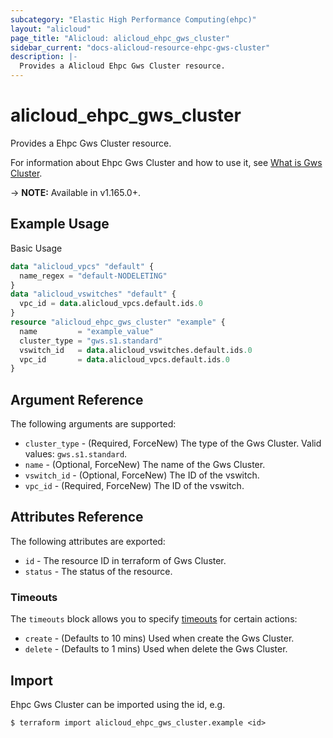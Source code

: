 ```yaml
---
subcategory: "Elastic High Performance Computing(ehpc)"
layout: "alicloud"
page_title: "Alicloud: alicloud_ehpc_gws_cluster"
sidebar_current: "docs-alicloud-resource-ehpc-gws-cluster"
description: |-
  Provides a Alicloud Ehpc Gws Cluster resource.
---
```


# alicloud\_ehpc\_gws\_cluster

Provides a Ehpc Gws Cluster resource.

For information about Ehpc Gws Cluster and how to use it, see [What is Gws Cluster](https://www.alibabacloud.com/help/product/57664.html).

-> **NOTE:** Available in v1.165.0+.

## Example Usage

Basic Usage

```terraform
data "alicloud_vpcs" "default" {
  name_regex = "default-NODELETING"
}
data "alicloud_vswitches" "default" {
  vpc_id = data.alicloud_vpcs.default.ids.0
}
resource "alicloud_ehpc_gws_cluster" "example" {
  name         = "example_value"
  cluster_type = "gws.s1.standard"
  vswitch_id   = data.alicloud_vswitches.default.ids.0
  vpc_id       = data.alicloud_vpcs.default.ids.0
}
```

## Argument Reference

The following arguments are supported:

* `cluster_type` - (Required, ForceNew) The type of the Gws Cluster. Valid values: `gws.s1.standard`.
* `name` - (Optional, ForceNew) The name of the Gws Cluster.
* `vswitch_id` - (Optional, ForceNew) The ID of the vswitch.
* `vpc_id` - (Required, ForceNew) The ID of the vswitch.

## Attributes Reference

The following attributes are exported:

* `id` - The resource ID in terraform of Gws Cluster.
* `status` - The status of the resource.

### Timeouts

The `timeouts` block allows you to specify [timeouts](https://www.terraform.io/docs/configuration-0-11/resources.html#timeouts) for certain actions:

* `create` - (Defaults to 10 mins) Used when create the Gws Cluster.
* `delete` - (Defaults to 1 mins) Used when delete the Gws Cluster.

## Import

Ehpc Gws Cluster can be imported using the id, e.g.

```
$ terraform import alicloud_ehpc_gws_cluster.example <id>
```